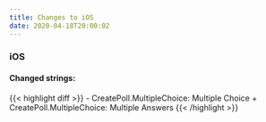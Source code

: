 ```yaml
---
title: Changes to iOS
date: 2020-04-18T20:00:02
---
```

<h3>iOS</h3>
<h4>Changed strings:</h4>
{{< highlight diff >}}
- CreatePoll.MultipleChoice: Multiple Choice
+ CreatePoll.MultipleChoice: Multiple Answers
{{< /highlight >}}
